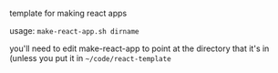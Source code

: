 template for making react apps

usage: `make-react-app.sh dirname`

you'll need to edit make-react-app to point at the directory that it's in (unless you put it in `~/code/react-template`
